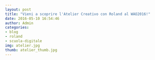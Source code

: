 ```yaml
---
layout: post
title: "Vieni a scoprire l'Atelier Creativo con Roland al WAO2016!"
date: 2016-05-10 16:54:46
author: Admin
categories:
- blog
- roland
- scuola-digitale
img: atelier.jpg
thumb: atelier_thumb.jpg
---
```


